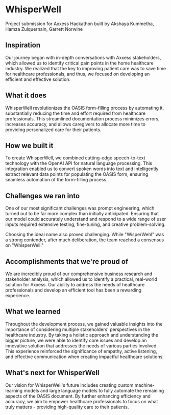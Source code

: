 # WhisperWell
Project submission for Axxess Hackathon built by Akshaya Kummetha, Hamza Zulquernain, Garrett Norwine

## Inspiration
Our journey began with in-depth conversations with Axxess stakeholders, which allowed us to identify critical pain points in the home healthcare industry. We realized that the key to improving patient care was to save time for healthcare professionals, and thus, we focused on developing an efficient and effective solution.

## What it does
WhisperWell revolutionizes the OASIS form-filling process by automating it, substantially reducing the time and effort required from healthcare professionals. This streamlined documentation process minimizes errors, increases accuracy, and allows caregivers to allocate more time to providing personalized care for their patients.

## How we built it
To create WhisperWell, we combined cutting-edge speech-to-text technology with the OpenAI API for natural language processing. This integration enabled us to convert spoken words into text and intelligently extract relevant data points for populating the OASIS form, ensuring seamless automation of the form-filling process.

## Challenges we ran into
One of our most significant challenges was prompt engineering, which turned out to be far more complex than initially anticipated. Ensuring that our model could accurately understand and respond to a wide range of user inputs required extensive testing, fine-tuning, and creative problem-solving.

Choosing the ideal name also proved challenging. While "WisperWehl" was a strong contender, after much deliberation, the team reached a consensus on "WhisperWell."

## Accomplishments that we're proud of
We are incredibly proud of our comprehensive business research and stakeholder analysis, which allowed us to identify a practical, real-world solution for Axxess. Our ability to address the needs of healthcare professionals and develop an efficient tool has been a rewarding experience.

## What we learned
Throughout the development process, we gained valuable insights into the importance of considering multiple stakeholders' perspectives in the healthcare industry. By taking a holistic approach and understanding the bigger picture, we were able to identify core issues and develop an innovative solution that addresses the needs of various parties involved. This experience reinforced the significance of empathy, active listening, and effective communication when creating impactful healthcare solutions.

## What's next for WhisperWell
Our vision for WhisperWell's future includes creating custom machine-learning models and large language models to fully automate the remaining aspects of the OASIS document. By further enhancing efficiency and accuracy, we aim to empower healthcare professionals to focus on what truly matters - providing high-quality care to their patients.

